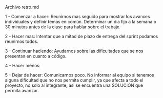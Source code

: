 Archivo retro.md

1 - Comenzar a hacer:
    Reunirnos mas seguido para mostrar los avances individuales y definir temas en común.
    Determinar un dia fijo a la semana o 30 minutos antes de la clase para hablar sobre el trabajo.
    
2 - Hacer mas:
    Intentar que a mitad de plazo de entrega del sprint podamos reunirnos todos.

3 - Continuar haciendo:
    Ayudarnos sobre las dificultades que se nos presentan en cuanto a código.

4 - Hacer menos:
    
5 - Dejar de hacer: 
    Comunicarnos poco.
    No informar al equipo si tenemos alguna dificultad que no nos permita cumplir, ya que afecta a todo el proyecto, no solo al integrante, asi se encuentra una SOLUCION que permita avanzar.
